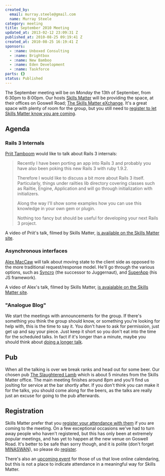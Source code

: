 ```yaml
---
created_by:
  email: murray.steele@gmail.com
  name: Murray Steele
category: meeting
title: September 2010 Meeting
updated_at: 2013-02-12 23:09:31 Z
published_at: 2010-08-25 09:19:41 Z
created_at: 2010-08-25 16:19:41 Z
sponsors:
  - :name: Unboxed Consulting
  - :name: Brightbox
  - :name: New Bamboo
  - :name: Eden Development
  - :name: Taskforce
parts: {}
status: Published
---
```


The September meeting will be on *Monday* the 13th of September, from 6:30pm to 8:00pm.  Our hosts [Skills Matter](http://skillsmatter.com/) will be providing the space, at their offices on Goswell Road; [The Skills Matter eXchange](http://skillsmatter.com/location-details/design-architecture/484/96).  It's a great space with plenty of room for the group, but you still need to <a href="#sep10registration">register to let Skills Matter know you are coming</a>.

Agenda
------

### Rails 3 Internals

[Priit Tamboom](http://priit.mx.ee/) would like to talk about Rails 3 internals:

> Recently I have been porting an app into Rails 3 and probably you have
> also been poking this new Rails 3 with ruby 1.9.2.
>
> Therefore I would like to discuss a bit more about Rails 3 itself.
> Particularly, things under railties lib directory covering classes
> such as Railtie, Engine, Application and will go through
> initialization with initializers.
>
> Along the way I'll show some examples how you can use this knowledge
> in your own gem or plugin.
>
> Nothing too fancy but should be useful for developing your next Rails
> 3 project.

A video of Priit's talk, filmed by Skills Matter, [is available on the Skills Matter site](http://skillsmatter.com/podcast/ajax-ria/rails-3-internals).

### Asynchronous interfaces

[Alex MacCaw](http://www.eribium.org/) will talk about moving state to the client side as opposed to the more traditional request/response model.  He'll go through the various options, such as [Syncro](http://github.com/maccman/syncro) (the successor to Juggernaut), and [SuperApp](http://github.com/maccman/superapp) (his JS framework).

A video of Alex's talk, filmed by Skills Matter, [is avaialable on the Skills Matter site](http://skillsmatter.com/podcast/ajax-ria/asynchronous-interfaces).

### "Analogue Blog"

We start the meetings with announcements for the group.  If there's something you think the group should know, or something you're looking for help with, this is the time to say it.  You don't have to ask for permission, just get up and say your piece.  Just keep it short so you don't eat into the time for the scheduled talks.  In fact if it's longer than a minute, maybe you should think about [doing a longer talk](/speaking/).

Pub
---

When all the talking is over we break ranks and head out for some beer.  Our chosen pub [The Slaughtered Lamb](http://www.theslaughteredlambpub.com/) which is about 5 minutes from the Skills Matter office.  The main meeting finishes around 8pm and you'll find us joslting for service at the bar shortly after.  If you don't think you can make it for the talks, you should come along for the beers, as the talks are really just an excuse for going to the pub afterwards.

Registration <a name="sep10registration">&nbsp;</a>
---------------------------------------------------

Skills Matter prefer that you [register your attendance with them](http://skillsmatter.com/event/ajax-ria/rails-3-internals/rl-890) if you are coming to the meeting.  On a few exceptional occasions we've had to turn away people who haven't registered, but this has only been at extremely popular meetings, and has yet to happen at the new venue on Goswell Road.  It's better to be safe than sorry though, and it is polite (don't forget [MINASWAN](http://oreilly.com/ruby/excerpts/ruby-learning-rails/ruby-glossary.html#I_indexterm_d1e32036)), so please do [register](http://skillsmatter.com/event/ajax-ria/rails-3-internals/rl-890).

There's also an [upcoming event](http://upcoming.yahoo.com/event/6640513/) for those of us that love online calendaring, but this is not a place to indicate attendance in a meaningful way for Skills Matter.
